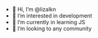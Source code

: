 - 👋 Hi, I’m @lizalkn
- 👀 I’m interested in development
- 🌱 I’m currently in learning JS
- 💞️ I’m looking to any community 


<!---
lizalkn/lizalkn is a ✨ special ✨ repository because its `README.md` (this file) appears on your GitHub profile.
You can click the Preview link to take a look at your changes.
--->
